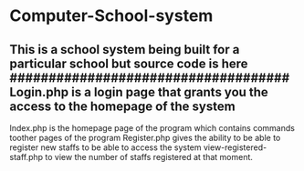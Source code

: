 # Computer-School-system
This is a school system being built for a particular school but source code is here
####################################
Login.php is a login page that grants you the access to the homepage of the system
----------------------------------------------------------------------
Index.php is the homepage page of the program which contains commands toother pages of the program
Register.php gives the ability to be able to register new staffs to be able to access the system
view-registered-staff.php to view the number of staffs registered at that moment.

